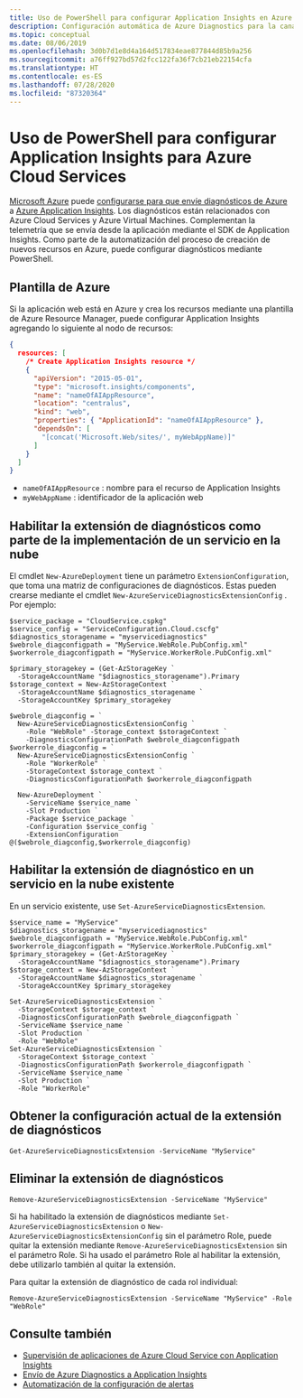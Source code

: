 ```yaml
---
title: Uso de PowerShell para configurar Application Insights en Azure | Microsoft Docs
description: Configuración automática de Azure Diagnostics para la canalización de datos a Application Insights
ms.topic: conceptual
ms.date: 08/06/2019
ms.openlocfilehash: 3d0b7d1e8d4a164d517834eae877844d85b9a256
ms.sourcegitcommit: a76ff927bd57d2fcc122fa36f7cb21eb22154cfa
ms.translationtype: HT
ms.contentlocale: es-ES
ms.lasthandoff: 07/28/2020
ms.locfileid: "87320364"
---
```

# <a name="using-powershell-to-set-up-application-insights-for-azure-cloud-services"></a>Uso de PowerShell para configurar Application Insights para Azure Cloud Services

[Microsoft Azure](https://azure.com) puede [configurarse para que envíe diagnósticos de Azure](../platform/diagnostics-extension-to-application-insights.md) a [Azure Application Insights](./app-insights-overview.md). Los diagnósticos están relacionados con Azure Cloud Services y Azure Virtual Machines. Complementan la telemetría que se envía desde la aplicación mediante el SDK de Application Insights. Como parte de la automatización del proceso de creación de nuevos recursos en Azure, puede configurar diagnósticos mediante PowerShell.

## <a name="azure-template"></a>Plantilla de Azure
Si la aplicación web está en Azure y crea los recursos mediante una plantilla de Azure Resource Manager, puede configurar Application Insights agregando lo siguiente al nodo de recursos:

```json
{
  resources: [
    /* Create Application Insights resource */
    {
      "apiVersion": "2015-05-01",
      "type": "microsoft.insights/components",
      "name": "nameOfAIAppResource",
      "location": "centralus",
      "kind": "web",
      "properties": { "ApplicationId": "nameOfAIAppResource" },
      "dependsOn": [
        "[concat('Microsoft.Web/sites/', myWebAppName)]"
      ]
    }
  ]
}
``` 

* `nameOfAIAppResource` : nombre para el recurso de Application Insights
* `myWebAppName` : identificador de la aplicación web

## <a name="enable-diagnostics-extension-as-part-of-deploying-a-cloud-service"></a>Habilitar la extensión de diagnósticos como parte de la implementación de un servicio en la nube
El cmdlet `New-AzureDeployment` tiene un parámetro `ExtensionConfiguration`, que toma una matriz de configuraciones de diagnósticos. Estas pueden crearse mediante el cmdlet `New-AzureServiceDiagnosticsExtensionConfig` . Por ejemplo:

```azurepowershell
$service_package = "CloudService.cspkg"
$service_config = "ServiceConfiguration.Cloud.cscfg"
$diagnostics_storagename = "myservicediagnostics"
$webrole_diagconfigpath = "MyService.WebRole.PubConfig.xml" 
$workerrole_diagconfigpath = "MyService.WorkerRole.PubConfig.xml"

$primary_storagekey = (Get-AzStorageKey `
  -StorageAccountName "$diagnostics_storagename").Primary
$storage_context = New-AzStorageContext `
  -StorageAccountName $diagnostics_storagename `
  -StorageAccountKey $primary_storagekey

$webrole_diagconfig = `
  New-AzureServiceDiagnosticsExtensionConfig `
    -Role "WebRole" -Storage_context $storageContext `
    -DiagnosticsConfigurationPath $webrole_diagconfigpath
$workerrole_diagconfig = `
  New-AzureServiceDiagnosticsExtensionConfig `
    -Role "WorkerRole" `
    -StorageContext $storage_context `
    -DiagnosticsConfigurationPath $workerrole_diagconfigpath

  New-AzureDeployment `
    -ServiceName $service_name `
    -Slot Production `
    -Package $service_package `
    -Configuration $service_config `
    -ExtensionConfiguration @($webrole_diagconfig,$workerrole_diagconfig)
``` 

## <a name="enable-diagnostics-extension-on-an-existing-cloud-service"></a>Habilitar la extensión de diagnóstico en un servicio en la nube existente
En un servicio existente, use `Set-AzureServiceDiagnosticsExtension`.

```azurepowershell
$service_name = "MyService"
$diagnostics_storagename = "myservicediagnostics"
$webrole_diagconfigpath = "MyService.WebRole.PubConfig.xml" 
$workerrole_diagconfigpath = "MyService.WorkerRole.PubConfig.xml"
$primary_storagekey = (Get-AzStorageKey `
  -StorageAccountName "$diagnostics_storagename").Primary
$storage_context = New-AzStorageContext `
  -StorageAccountName $diagnostics_storagename `
  -StorageAccountKey $primary_storagekey

Set-AzureServiceDiagnosticsExtension `
  -StorageContext $storage_context `
  -DiagnosticsConfigurationPath $webrole_diagconfigpath `
  -ServiceName $service_name `
  -Slot Production `
  -Role "WebRole" 
Set-AzureServiceDiagnosticsExtension `
  -StorageContext $storage_context `
  -DiagnosticsConfigurationPath $workerrole_diagconfigpath `
  -ServiceName $service_name `
  -Slot Production `
  -Role "WorkerRole"
```

## <a name="get-current-diagnostics-extension-configuration"></a>Obtener la configuración actual de la extensión de diagnósticos

```azurepowershell
Get-AzureServiceDiagnosticsExtension -ServiceName "MyService"
```


## <a name="remove-diagnostics-extension"></a>Eliminar la extensión de diagnósticos

```azurepowershell
Remove-AzureServiceDiagnosticsExtension -ServiceName "MyService"
```

Si ha habilitado la extensión de diagnósticos mediante `Set-AzureServiceDiagnosticsExtension` o `New-AzureServiceDiagnosticsExtensionConfig` sin el parámetro Role, puede quitar la extensión mediante `Remove-AzureServiceDiagnosticsExtension` sin el parámetro Role. Si ha usado el parámetro Role al habilitar la extensión, debe utilizarlo también al quitar la extensión.

Para quitar la extensión de diagnóstico de cada rol individual:

```azurepowershell
Remove-AzureServiceDiagnosticsExtension -ServiceName "MyService" -Role "WebRole"
```


## <a name="see-also"></a>Consulte también
* [Supervisión de aplicaciones de Azure Cloud Service con Application Insights](./cloudservices.md)
* [Envío de Azure Diagnostics a Application Insights](../platform/diagnostics-extension-to-application-insights.md)
* [Automatización de la configuración de alertas](powershell-alerts.md)

